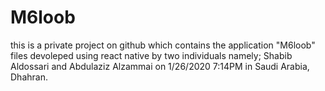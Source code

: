 # M6loob

this is a private project on github which contains the application "M6loob" files devoleped using react native by two individuals namely;
Shabib Aldossari and Abdulaziz Alzammai on 1/26/2020 7:14PM in Saudi Arabia, Dhahran.
